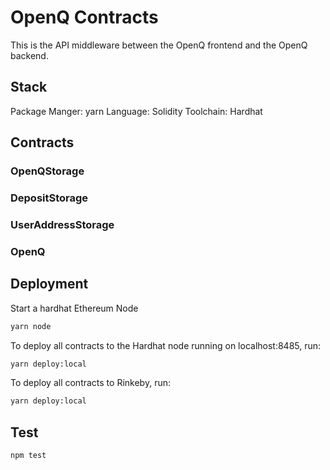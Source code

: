 # OpenQ Contracts

This is the API middleware between the OpenQ frontend and the OpenQ backend.

## Stack
Package Manger: yarn
Language: Solidity
Toolchain: Hardhat

## Contracts

### OpenQStorage

### DepositStorage

### UserAddressStorage

### OpenQ

## Deployment

Start a hardhat Ethereum Node

```bash
yarn node
```

To deploy all contracts to the Hardhat node running on localhost:8485, run:

```bash
yarn deploy:local
```

To deploy all contracts to Rinkeby, run:

```bash
yarn deploy:local
```

## Test
```bash
npm test
```